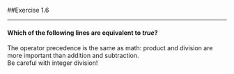 ##Exercise 1.6
***

#### Which of the following lines are equivalent to *true*?

<div class="hint">
  The operator precedence is the same as math: product and division are more important than addition and subtraction.
</div>

<div class="hint">
  Be careful with integer division!
</div>